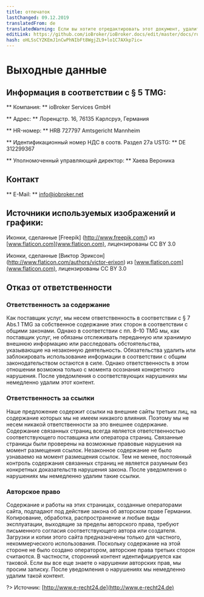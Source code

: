 ```yaml
---
title: отпечаток
lastChanged: 09.12.2019
translatedFrom: de
translatedWarning: Если вы хотите отредактировать этот документ, удалите поле «translationFrom», в противном случае этот документ будет снова автоматически переведен
editLink: https://github.com/ioBroker/ioBroker.docs/edit/master/docs/ru/imprint.md
hash: oHLSsCYZKEmJ1nCwPhNIbFt8WgjZL9+lo1C7AXkp7ic=
---
```

# Выходные данные
## Информация в соответствии с § 5 TMG:
** Компания: ** ioBroker Services GmbH

** Адрес: ** Лоренцстр. 16, 76135 Карлсруэ, Германия

** HR-номер: ** HRB 727797 Amtsgericht Mannheim

** Идентификационный номер НДС в соотв. Раздел 27a USTG: ** DE 312299367

** Уполномоченный управляющий директор: ** Хаева Вероника

## Контакт
** E-Mail: ** info@iobroker.net

## Источники используемых изображений и графики:
Иконки, сделанные [Freepik] (http://www.freepik.com/) из [www.flaticon.com](www.flaticon.com), лицензированы CC BY 3.0

Иконки, сделанные [Виктор Эриксон] (http://www.flaticon.com/authors/victor-erixon) из [www.flaticon.com](www.flaticon.com), лицензированы CC BY 3.0

## Отказ от ответственности
### Ответственность за содержание
Как поставщик услуг, мы несем ответственность в соответствии с § 7 Abs.1 TMG за собственное содержание этих сторон в соответствии с общими законами. Однако в соответствии с пп. 8–10 TMG мы, как поставщик услуг, не обязаны отслеживать переданную или хранимую внешнюю информацию или расследовать обстоятельства, указывающие на незаконную деятельность. Обязательства удалить или заблокировать использование информации в соответствии с общим законодательством остаются в силе. Однако ответственность в этом отношении возможна только с момента осознания конкретного нарушения. После уведомления о соответствующих нарушениях мы немедленно удалим этот контент.

### Ответственность за ссылки
Наше предложение содержит ссылки на внешние сайты третьих лиц, на содержание которых мы не имеем никакого влияния. Поэтому мы не несем никакой ответственности за это внешнее содержание. Содержание связанных страниц всегда является ответственностью соответствующего поставщика или оператора страниц. Связанные страницы были проверены на возможные правовые нарушения на момент размещения ссылок. Незаконное содержание не было узнаваемо на момент размещения ссылок. Тем не менее, постоянный контроль содержания связанных страниц не является разумным без конкретных доказательств нарушения закона. После уведомления о нарушениях мы немедленно удалим такие ссылки.

### Авторское право
Содержание и работы на этих страницах, созданные операторами сайта, подпадают под действие закона об авторском праве Германии. Копирование, обработка, распространение и любые виды эксплуатации, выходящие за пределы авторского права, требуют письменного согласия соответствующего автора или создателя. Загрузки и копии этого сайта предназначены только для частного, некоммерческого использования. Поскольку содержание на этой стороне не было создано оператором, авторские права третьих сторон считаются. В частности, сторонний контент идентифицируется как таковой. Если вы все еще знаете о нарушении авторских прав, мы просим записку. После уведомления о нарушениях мы немедленно удалим такой контент.

?> Источник: [http://www.e-recht24.de](http://www.e-recht24.de)
